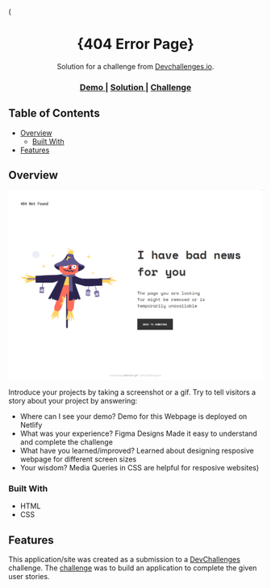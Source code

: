 <!-- Please update value in the {}  -->

(<h1 align="center">{404 Error Page}</h1>

<div align="center">
   Solution for a challenge from  <a href="http://devchallenges.io" target="_blank">Devchallenges.io</a>.
</div>

<div align="center">
  <h3>
    <a href="https://devchallenge-responsive-1.netlify.app/">
      Demo
    </a>
    <span> | </span>
    <a href="https://github.com/abhinav-gif/DevChallenges/edit/main/404-not-found/">
      Solution
    </a>
    <span> | </span>
    <a href="https://devchallenges.io/challenges/wBunSb7FPrIepJZAg0sY">
      Challenge
    </a>
  </h3>
</div>

<!-- TABLE OF CONTENTS -->

## Table of Contents

- [Overview](#overview)
  - [Built With](#built-with)
- [Features](#features)

<!-- OVERVIEW -->

## Overview

![screenshot](https://github.com/abhinav-gif/DevChallenges/blob/main/404-page-error/screenshot.png)

Introduce your projects by taking a screenshot or a gif. Try to tell visitors a story about your project by answering:

- Where can I see your demo?
  Demo for this Webpage is deployed on Netlify
- What was your experience?
  Figma Designs Made it easy to understand and complete the challenge
- What have you learned/improved?
  Learned about designing resposive webpage for different screen sizes
- Your wisdom?
  Media Queries in CSS are helpful for resposive websites)

### Built With

<!-- This section should list any major frameworks that you built your project using. Here are a few examples.-->

- HTML
- CSS

## Features

<!-- List the features of your application or follow the template. Don't share the figma file here :) -->

This application/site was created as a submission to a [DevChallenges](https://devchallenges.io/challenges) challenge. The [challenge](https://devchallenges.io/challenges/wBunSb7FPrIepJZAg0sY) was to build an application to complete the given user stories.
